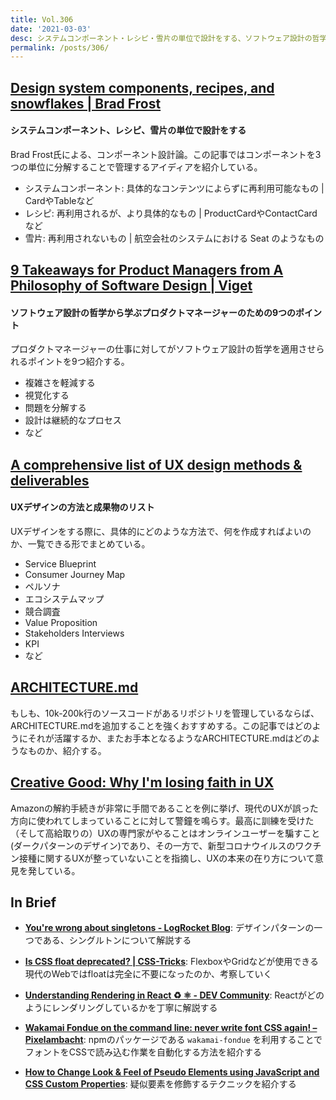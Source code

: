 ```yaml
---
title: Vol.306
date: '2021-03-03'
desc: システムコンポーネント・レシピ・雪片の単位で設計をする、ソフトウェア設計の哲学から学ぶプロダクトマネージャーのための9つのポイント、UXデザインの方法と成果物のリスト、ほか計10リンク
permalink: /posts/306/
---
```



## [Design system components, recipes, and snowflakes | Brad Frost](https://bradfrost.com/blog/post/design-system-components-recipes-and-snowflakes/)
#### システムコンポーネント、レシピ、雪片の単位で設計をする
Brad Frost氏による、コンポーネント設計論。この記事ではコンポーネントを3つの単位に分解することで管理するアイディアを紹介している。

- システムコンポーネント: 具体的なコンテンツによらずに再利用可能なもの | CardやTableなど
- レシピ: 再利用されるが、より具体的なもの | ProductCardやContactCardなど
- 雪片: 再利用されないもの | 航空会社のシステムにおける Seat のようなもの


## [9 Takeaways for Product Managers from A Philosophy of Software Design | Viget](https://www.viget.com/articles/how-to-reduce-complexity-on-digital-product-projects/)
#### ソフトウェア設計の哲学から学ぶプロダクトマネージャーのための9つのポイント
プロダクトマネージャーの仕事に対してがソフトウェア設計の哲学を適用させられるポイントを9つ紹介する。

- 複雑さを軽減する
- 視覚化する
- 問題を分解する
- 設計は継続的なプロセス
- など


## [A comprehensive list of UX design methods & deliverables](https://uxdesign.cc/a-comprehensive-list-of-ux-design-methods-deliverables-2021-2feb3e70e168)
#### UXデザインの方法と成果物のリスト
UXデザインをする際に、具体的にどのような方法で、何を作成すればよいのか、一覧できる形でまとめている。

- Service Blueprint
- Consumer Journey Map
- ペルソナ
- エコシステムマップ
- 競合調査
- Value Proposition
- Stakeholders Interviews
- KPI
- など

## [ARCHITECTURE.md](https://matklad.github.io//2021/02/06/ARCHITECTURE.md.html)
もしも、10k-200k行のソースコードがあるリポジトリを管理しているならば、ARCHITECTURE.mdを追加することを強くおすすめする。この記事ではどのようにそれが活躍するか、またお手本となるようなARCHITECTURE.mdはどのようなものか、紹介する。


## [Creative Good: Why I'm losing faith in UX](https://creativegood.com/blog/21/losing-faith-in-ux.html)
Amazonの解約手続きが非常に手間であることを例に挙げ、現代のUXが誤った方向に使われてしまっていることに対して警鐘を鳴らす。最高に訓練を受けた（そして高給取りの）UXの専門家がやることはオンラインユーザーを騙すこと(ダークパターンのデザイン)であり、その一方で、新型コロナウイルスのワクチン接種に関するUXが整っていないことを指摘し、UXの本来の在り方について意見を発している。

## In Brief

- **[You're wrong about singletons - LogRocket Blog](https://blog.logrocket.com/youre-wrong-about-singletons/)**: デザインパターンの一つである、シングルトンについて解説する

- **[Is CSS float deprecated? | CSS-Tricks](https://css-tricks.com/is-css-float-deprecated/)**: FlexboxやGridなどが使用できる現代のWebではfloatは完全に不要になったのか、考察していく

- **[Understanding Rendering in React ♻ ⚛️ - DEV Community](https://dev.to/teo_garcia/understanding-rendering-in-react-i5i)**: Reactがどのようにレンダリングしているかを丁寧に解説する

- **[Wakamai Fondue on the command line: never write font CSS again! – Pixelambacht](http://pixelambacht.nl/2021/wakamai-fondue-command-line/)**: npmのパッケージである `wakamai-fondue` を利用することでフォントをCSSで読み込む作業を自動化する方法を紹介する

- **[How to Change Look & Feel of Pseudo Elements using JavaScript and CSS Custom Properties](https://blog.shhdharmen.me/how-to-change-look-and-feel-of-pseudo-elements-using-javascript-and-css-custom-properties?guid=none&deviceId=853975be-6d5f-4fb7-9117-b7a5b08a3eda)**: 疑似要素を修飾するテクニックを紹介する
